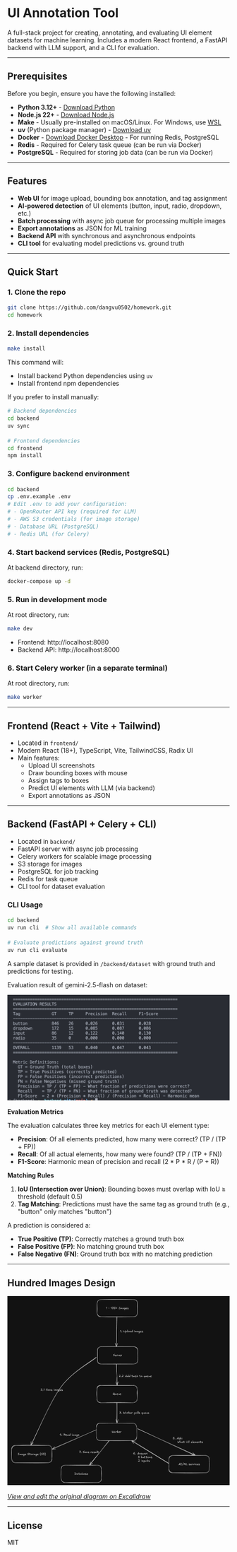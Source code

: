 # UI Annotation Tool

A full-stack project for creating, annotating, and evaluating UI element datasets for machine learning. Includes a modern React frontend, a FastAPI backend with LLM support, and a CLI for evaluation.

---

## Prerequisites

Before you begin, ensure you have the following installed:
- **Python 3.12+** - [Download Python](https://www.python.org/downloads/)
- **Node.js 22+** - [Download Node.js](https://nodejs.org/)
- **Make** - Usually pre-installed on macOS/Linux. For Windows, use [WSL](https://docs.microsoft.com/en-us/windows/wsl/install)
- **uv** (Python package manager) - [Download uv](https://docs.astral.sh/uv/)
- **Docker** - [Download Docker Desktop](https://www.docker.com/products/docker-desktop/) - For running Redis, PostgreSQL
- **Redis** - Required for Celery task queue (can be run via Docker)
- **PostgreSQL** - Required for storing job data (can be run via Docker)

---

## Features
- **Web UI** for image upload, bounding box annotation, and tag assignment
- **AI-powered detection** of UI elements (button, input, radio, dropdown, etc.)
- **Batch processing** with async job queue for processing multiple images
- **Export annotations** as JSON for ML training
- **Backend API** with synchronous and asynchronous endpoints
- **CLI tool** for evaluating model predictions vs. ground truth

---

## Quick Start

### 1. Clone the repo
```bash
git clone https://github.com/dangvu0502/homework.git
cd homework
```

### 2. Install dependencies
```bash
make install
```

This command will:
- Install backend Python dependencies using `uv`
- Install frontend npm dependencies

If you prefer to install manually:
```bash
# Backend dependencies
cd backend
uv sync

# Frontend dependencies
cd frontend
npm install
```

### 3. Configure backend environment
```bash
cd backend
cp .env.example .env
# Edit .env to add your configuration:
# - OpenRouter API key (required for LLM)
# - AWS S3 credentials (for image storage)
# - Database URL (PostgreSQL)
# - Redis URL (for Celery)
```

### 4. Start backend services (Redis, PostgreSQL)
At backend directory, run:
```bash
docker-compose up -d
```
### 5. Run in development mode
At root directory, run:
```bash
make dev
```
- Frontend: http://localhost:8080
- Backend API: http://localhost:8000

### 6. Start Celery worker (in a separate terminal)
At root directory, run:
```bash
make worker
```
---

## Frontend (React + Vite + Tailwind)

- Located in `frontend/`
- Modern React (18+), TypeScript, Vite, TailwindCSS, Radix UI
- Main features:
  - Upload UI screenshots
  - Draw bounding boxes with mouse
  - Assign tags to boxes
  - Predict UI elements with LLM (via backend)
  - Export annotations as JSON

---

## Backend (FastAPI + Celery + CLI)

- Located in `backend/`
- FastAPI server with async job processing
- Celery workers for scalable image processing
- S3 storage for images 
- PostgreSQL for job tracking
- Redis for task queue
- CLI tool for dataset evaluation

### CLI Usage

```bash
cd backend
uv run cli  # Show all available commands

# Evaluate predictions against ground truth
uv run cli evaluate 
```

A sample dataset is provided in `/backend/dataset` with ground truth and predictions for testing.

Evaluation result of gemini-2.5-flash on dataset:

![Evaluation result of gemini-2.5-flash on dataset](./evaluation-result-gemini-2.5-flash.png)

**Evaluation Metrics**

The evaluation calculates three key metrics for each UI element type:

- **Precision**: Of all elements predicted, how many were correct? (TP / (TP + FP))
- **Recall**: Of all actual elements, how many were found? (TP / (TP + FN))
- **F1-Score**: Harmonic mean of precision and recall (2 * P * R / (P + R))

**Matching Rules**

1. **IoU (Intersection over Union)**: Bounding boxes must overlap with IoU ≥ threshold (default 0.5)
2. **Tag Matching**: Predictions must have the same tag as ground truth (e.g., "button" only matches "button")

A prediction is considered a:
- **True Positive (TP)**: Correctly matches a ground truth box
- **False Positive (FP)**: No matching ground truth box
- **False Negative (FN)**: Ground truth box with no matching prediction

---

## Hundred Images Design

![Hundred Images Design](./hundred-images-design.png)

*[View and edit the original diagram on Excalidraw](https://excalidraw.com/#json=ZWAoeEYx49lGyNc50WU8y,SgvhZvSwEJIr6LCT3F_nUA)*

---

## License
MIT
